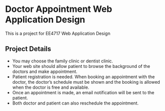#   Doctor Appointment Web Application Design

This is a project for EE4717 Web Application Design

##  Project Details

- You may choose the family clinic or dentist clinic. 
- Your web site should allow patient to browse the background of the doctors and make appointment. 
- Patient registration is needed. When booking an appointment with the doctor, the doctor’s schedule must be shown and the booking is allowed when the doctor is free and available. 
- Once an appointment is made, an email notification will be sent to the patient. 
- Both doctor and patient can also reschedule the appointment. 
